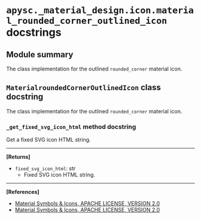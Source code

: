 # `apysc._material_design.icon.material_rounded_corner_outlined_icon` docstrings

## Module summary

The class implementation for the outlined `rounded_corner` material icon.

## `MaterialroundedCornerOutlinedIcon` class docstring

The class implementation for the outlined `rounded_corner` material icon.

### `_get_fixed_svg_icon_html` method docstring

Get a fixed SVG icon HTML string.<hr>

**[Returns]**

- `fixed_svg_icon_html`: str
  - Fixed SVG icon HTML string.

<hr>

**[References]**

- [Material Symbols & Icons, APACHE LICENSE, VERSION 2.0](https://fonts.google.com/icons?icon.size=24&icon.color=%23e8eaed)
- [Material Symbols & Icons, APACHE LICENSE, VERSION 2.0](https://www.apache.org/licenses/LICENSE-2.0.html)